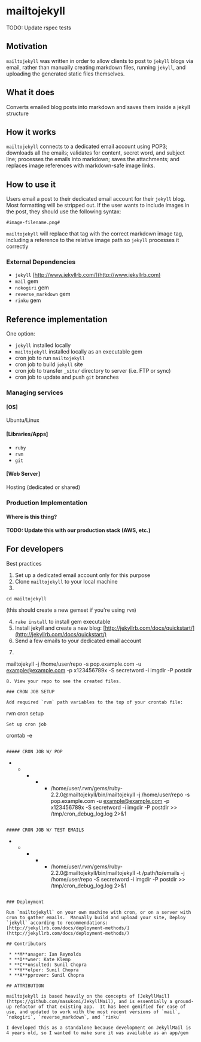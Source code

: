 # mailtojekyll

TODO: Update rspec tests

## Motivation

`mailtojekyll` was written in order to allow clients to post to `jekyll` blogs via email, rather than manually creating markdown files, running `jekyll`, and uploading the generated static files themselves.

## What it does

Converts emailed blog posts into markdown and saves them inside a jekyll structure

## How it works

`mailtojekyll` connects to a dedicated email account using POP3; downloads all the emails; validates for content, secret word, and subject line; processes the emails into markdown; saves the attachments; and replaces image references with markdown-safe image links.

## How to use it

Users email a post to their dedicated email account for their `jekyll` blog.  Most formatting will be stripped out.  If the user wants to include images in the post, they should use the following syntax:

```
#image-filename.png#
```

`mailtojekyll` will replace that tag with the correct markdown image tag, including a reference to the relative image path so `jekyll` processes it correctly

### External Dependencies
- `jekyll` [http://www.jekyllrb.com/](http://www.jekyllrb.com)
- `mail` gem
- `nokogiri` gem
- `reverse_markdown` gem
- `rinku` gem

## Reference implementation
One option:
- `jekyll` installed locally
- `mailtojekyll` installed locally as an executable gem
- cron job to run `mailtojekyll`
- cron job to build `jekyll` site
- cron job to transfer `_site/` directory to server (i.e. FTP or sync)
- cron job to update and push `git` branches

### Managing services

#### [OS]

Ubuntu/Linux

#### [Libraries/Apps]

- `ruby`
- `rvm`
- `git`

#### [Web Server]

Hosting (dedicated or shared)

### Production Implementation

#### Where is this thing?

**TODO: Update this with our production stack (AWS, etc.)**

## For developers

Best practices  
1. Set up a dedicated email account only for this purpose
2. Clone `mailtojekyll` to your local machine
3. 
```
cd mailtojekyll
```
(this should create a new gemset if you're using `rvm`)

4. `rake install` to install gem executable
5. Install jekyll and create a new blog: [http://jekyllrb.com/docs/quickstart/](http://jekyllrb.com/docs/quickstart/)
6. Send a few emails to your dedicated email account
7. ```
mailtojekyll -j /home/user/repo -s pop.example.com -u example@example.com -p x123456789x -S secretword -i imgdir -P postdir
```
8. View your repo to see the created files.

### CRON JOB SETUP

Add required `rvm` path variables to the top of your crontab file:
```
rvm cron setup
```
Set up cron job
```
crontab -e
```

##### CRON JOB W/ POP
```
* * * * * /home/user/.rvm/gems/ruby-2.2.0@mailtojekyll/bin/mailtojekyll -j /home/user/repo -s pop.example.com -u example@example.com -p x123456789x -S secretword -i imgdir -P postdir >> /tmp/cron_debug_log.log 2>&1
```

##### CRON JOB W/ TEST EMAILS
```
* * * * * /home/user/.rvm/gems/ruby-2.2.0@mailtojekyll/bin/mailtojekyll -t /path/to/emails -j /home/user/repo -S secretword -i imgdir -P postdir >> /tmp/cron_debug_log.log 2>&1
```

### Deployment

Run `mailtojekyll` on your own machine with cron, or on a server with cron to gather emails.  Manually build and upload your site, Deploy `jekyll` according to recommendations: [http://jekyllrb.com/docs/deployment-methods/](http://jekyllrb.com/docs/deployment-methods/)

## Contributors

 * **M**anager: Ian Reynolds
 * **O**wner: Kate Klemp
 * **C**onsulted: Sunil Chopra
 * **H**elper: Sunil Chopra
 * **A**pprover: Sunil Chopra

## ATTRIBUTION

mailtojekyll is based heavily on the concepts of [JekyllMail](https://github.com/masukomi/JekyllMail), and is essentially a ground-up refactor of that existing app.  It has been gemified for ease of use, and updated to work with the most recent versions of `mail`, `nokogiri`, `reverse_markdown`, and `rinku`

I developed this as a standalone because development on JekyllMail is 4 years old, so I wanted to make sure it was available as an app/gem
